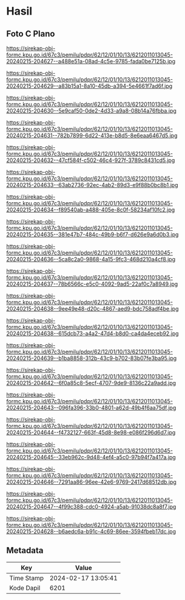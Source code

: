 # Hasil

## Foto C Plano

https://sirekap-obj-formc.kpu.go.id/67c3/pemilu/pdpr/62/12/01/10/13/6212011013045-20240215-204627--a488e51a-08ad-4c5e-9785-fada0be7125b.jpg

https://sirekap-obj-formc.kpu.go.id/67c3/pemilu/pdpr/62/12/01/10/13/6212011013045-20240215-204629--a83b15a1-8a10-45db-a394-5e4661f7ad6f.jpg

https://sirekap-obj-formc.kpu.go.id/67c3/pemilu/pdpr/62/12/01/10/13/6212011013045-20240215-204630--5e9caf50-0de2-4d33-a9a8-08b14a76fbba.jpg

https://sirekap-obj-formc.kpu.go.id/67c3/pemilu/pdpr/62/12/01/10/13/6212011013045-20240215-204631--782b7899-6d22-413e-b8d5-8e6eaa6467d5.jpg

https://sirekap-obj-formc.kpu.go.id/67c3/pemilu/pdpr/62/12/01/10/13/6212011013045-20240215-204632--47cf584f-c502-46c4-927f-3789c8431cd5.jpg

https://sirekap-obj-formc.kpu.go.id/67c3/pemilu/pdpr/62/12/01/10/13/6212011013045-20240215-204633--63ab2736-92ec-4ab2-89d3-e9f88b0bc8b1.jpg

https://sirekap-obj-formc.kpu.go.id/67c3/pemilu/pdpr/62/12/01/10/13/6212011013045-20240215-204634--f89540ab-a488-405e-8c0f-58234af10fc2.jpg

https://sirekap-obj-formc.kpu.go.id/67c3/pemilu/pdpr/62/12/01/10/13/6212011013045-20240215-204635--381e47b7-484c-49b9-b6f7-d626e9a6d0b3.jpg

https://sirekap-obj-formc.kpu.go.id/67c3/pemilu/pdpr/62/12/01/10/13/6212011013045-20240215-204636--5ca8c2a0-9868-4a15-9fc3-468d210a4cf8.jpg

https://sirekap-obj-formc.kpu.go.id/67c3/pemilu/pdpr/62/12/01/10/13/6212011013045-20240215-204637--78b6566c-e5c0-4092-9ad5-22af0c7a8949.jpg

https://sirekap-obj-formc.kpu.go.id/67c3/pemilu/pdpr/62/12/01/10/13/6212011013045-20240215-204638--9ee49e48-d20c-4867-aed9-bdc758adf4be.jpg

https://sirekap-obj-formc.kpu.go.id/67c3/pemilu/pdpr/62/12/01/10/13/6212011013045-20240215-204638--615dcb73-a4a2-47d4-b8d0-ca4da4eceb92.jpg

https://sirekap-obj-formc.kpu.go.id/67c3/pemilu/pdpr/62/12/01/10/13/6212011013045-20240215-204639--b1ba8858-312b-43c9-b702-83b07fe3ba95.jpg

https://sirekap-obj-formc.kpu.go.id/67c3/pemilu/pdpr/62/12/01/10/13/6212011013045-20240215-204642--6f0a85c8-5ecf-4707-9de9-8136c22a9add.jpg

https://sirekap-obj-formc.kpu.go.id/67c3/pemilu/pdpr/62/12/01/10/13/6212011013045-20240215-204643--096fa396-33b0-4801-a62d-49b4f6aa75df.jpg

https://sirekap-obj-formc.kpu.go.id/67c3/pemilu/pdpr/62/12/01/10/13/6212011013045-20240215-204644--f4732127-663f-45d8-8e98-e086f296d6d7.jpg

https://sirekap-obj-formc.kpu.go.id/67c3/pemilu/pdpr/62/12/01/10/13/6212011013045-20240215-204645--33eb962c-9d48-4ef4-a5c0-97b94f7a417a.jpg

https://sirekap-obj-formc.kpu.go.id/67c3/pemilu/pdpr/62/12/01/10/13/6212011013045-20240215-204646--7291aa86-96ee-42e6-9769-2417d68512db.jpg

https://sirekap-obj-formc.kpu.go.id/67c3/pemilu/pdpr/62/12/01/10/13/6212011013045-20240215-204647--4f99c388-cdc0-4924-a5ab-91038dc8a8f7.jpg

https://sirekap-obj-formc.kpu.go.id/67c3/pemilu/pdpr/62/12/01/10/13/6212011013045-20240215-204628--b6aedc6a-b91c-4c69-86ee-3594fbeb17dc.jpg


## Metadata

| Key        | Value               |
| ---------- | ------------------- |
| Time Stamp | 2024-02-17 13:05:41 |
| Kode Dapil | 6201                |



